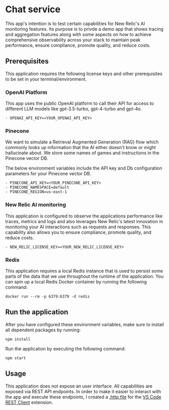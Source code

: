 # Chat service

This app's intention is to test certain capabilities for New Relic's AI monitoring features. Its purpose is to privde a demo app that shows tracing and aggregation features along with some aspects on how to achieve comprehensive observability across your stack to maintain peak performance, ensure compliance, promote quality, and reduce costs.

## Prerequisites

This application requires the following license keys and other prerequisites to be set in your terminal/environment.

### OpenAI Platform

This app uses the public OpenAI platform to call their API for access to different LLM models like gpt-3.5-turbo, gpt-4-turbo and gpt-4o.

```shell
- OPENAI_API_KEY=<YOUR_OPENAI_API_KEY>
```

### Pinecone

We want to simulate a Retrieval Augmented Generation (RAG) flow which commonly looks up information that the AI either doesn't know or might hallucinate about. We store some names of games and instructions in the Pinecone vector DB.

The below environment variables include the API key and Db configuration parameters for your Pinecone vector DB.

```shell
- PINECONE_API_KEY=<YOUR_PINECONE_API_KEY>
- PINECONE_NAMESPACE=default
- PINECONE_REGION=us-east-1
```

### New Relic AI monitoring

This application is configured to observe the applications performance like traces, metrics and logs and also leverages New Relic's latest innovation in monitoring your AI interactions such as requests and responses. This capability also allows you to ensure compliance, promote quality, and reduce costs.

```shell
- NEW_RELIC_LICENSE_KEY=<YOUR_NEW_RELIC_LICENSE_KEY>
```

### Redis

This application requires a local Redis instance that is used to persist some parts of the data that we use throughout the runtime of the application. You can spin up a local Redis Docker container by running the following command:

```shell
docker run --rm -p 6379:6379 -d redis
```

## Run the application

After you have configured these environment variables, make sure to install all dependent packages by running:

```shell
npm install
```

Run the application by executing the following command:

```shell
npm start
```

## Usage

This application does not expose an user interface. All capabilities are exposed via REST API endpoints. In order to make it easier to interact with the app and execute these endpoints, I created a [.http file](game-higher-lower.http) for the [VS Code REST Client](https://github.com/Huachao/vscode-restclient) extension.
